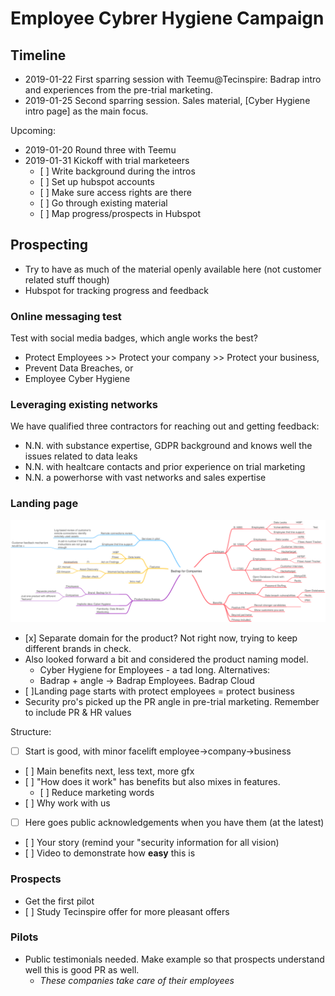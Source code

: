 # Employee Cybrer Hygiene Campaign

## Timeline

* 2019-01-22 First sparring session with Teemu@Tecinspire: Badrap intro and
  experiences from the pre-trial marketing.
* 2019-01-25 Second sparring session. Sales material, [Cyber Hygiene intro page]
  as the main focus.

Upcoming:

* 2019-01-20 Round three with Teemu
* 2019-01-31 Kickoff with trial marketeers
  * [ ] Write background during the intros
  * [ ] Set up hubspot accounts
  * [ ] Make sure access rights are there
  * [ ] Go through existing material
  * [ ] Map progress/prospects in Hubspot

## Prospecting

* Try to have as much of the material openly available here (not customer
  related stuff though)
* Hubspot for tracking progress and feedback

### Online messaging test

Test with social media badges, which angle works the best?

* Protect Employees >> Protect your company >> Protect your business,
* Prevent Data Breaches, or
* Employee Cyber Hygiene

### Leveraging existing networks

We have qualified three contractors for reaching out and getting feedback:

* N.N. with substance expertise, GDPR background and knows well the issues
  related to data leaks
* N.N. with healtcare contacts and prior experience on trial marketing
* N.N. a powerhorse with vast networks and sales expertise

### Landing page

![Mindmap](mindmap.png)

* [x] Separate domain for the product? Not right now, trying to keep different
    brands in check.
* Also looked forward a bit and considered the product naming model.
  * Cyber Hygiene for Employees - a tad long. Alternatives:
  * Badrap + angle -> Badrap Employees. Badrap Cloud
* [ ]Landing page starts with protect employees = protect business
* Security pro's picked up the PR angle in pre-trial marketing. Remember to
  include PR & HR values

Structure:

* [ ] Start is good, with minor facelift employee->company->business
* [ ] Main benefits next, less text, more gfx
* [ ] "How does it work" has benefits but also mixes in features.
  * [ ] Reduce marketing words
* [ ] Why work with us
* [ ] Here goes public acknowledgements when you have them (at the latest)
* [ ] Your story (remind your "security information for all vision)
* [ ] Video to demonstrate how **easy** this is

### Prospects

* Get the first pilot
* [ ] Study Tecinspire offer for more pleasant offers

### Pilots

* Public testimonials needed. Make example so that prospects understand well
  this is good PR as well.
  * *These companies take care of their employees*
